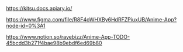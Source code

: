 https://kitsu.docs.apiary.io/

https://www.figma.com/file/R8F4oWHXBy6HdRFZPiuxUB/Anime-App?node-id=0%3A1

https://www.notion.so/ravebizz/Anime-App-TODO-45bcdd3b271f4bae98b9ebdf6ed69b80